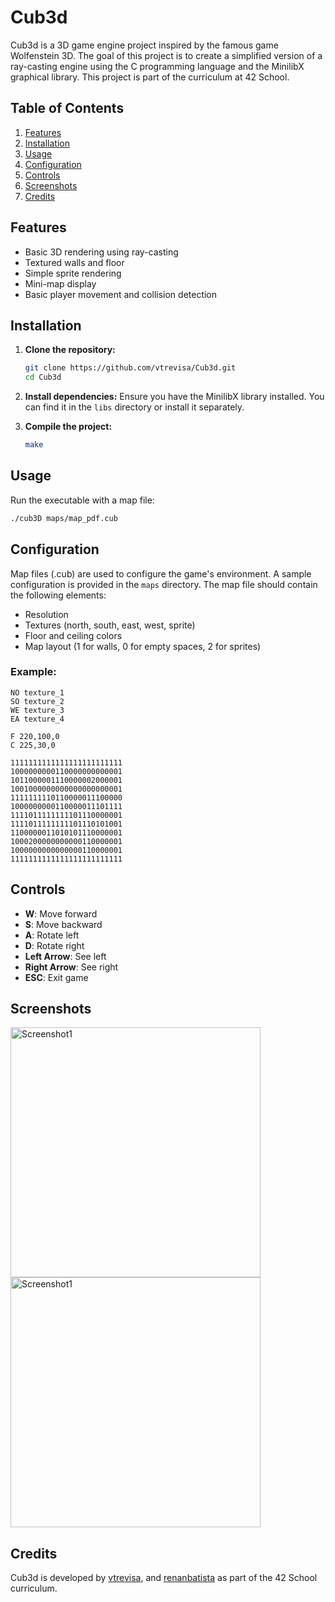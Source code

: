# Cub3d

Cub3d is a 3D game engine project inspired by the famous game Wolfenstein 3D. The goal of this project is to create a simplified version of a ray-casting engine using the C programming language and the MinilibX graphical library. This project is part of the curriculum at 42 School.

## Table of Contents
1. [Features](#features)
2. [Installation](#installation)
3. [Usage](#usage)
4. [Configuration](#configuration)
5. [Controls](#controls)
6. [Screenshots](#screenshots)
7. [Credits](#credits)

## Features
- Basic 3D rendering using ray-casting
- Textured walls and floor
- Simple sprite rendering
- Mini-map display
- Basic player movement and collision detection

## Installation
1. **Clone the repository:**
   ```sh
   git clone https://github.com/vtrevisa/Cub3d.git
   cd Cub3d
   ```

2. **Install dependencies:**
   Ensure you have the MinilibX library installed. You can find it in the `libs` directory or install it separately.

3. **Compile the project:**
   ```sh
   make
   ```

## Usage
Run the executable with a map file:
```sh
./cub3D maps/map_pdf.cub
```

## Configuration
Map files (.cub) are used to configure the game's environment. A sample configuration is provided in the `maps` directory. The map file should contain the following elements:

- Resolution
- Textures (north, south, east, west, sprite)
- Floor and ceiling colors
- Map layout (1 for walls, 0 for empty spaces, 2 for sprites)

### Example:
```
NO texture_1
SO texture_2
WE texture_3
EA texture_4

F 220,100,0
C 225,30,0

1111111111111111111111111
1000000000110000000000001
1011000001110000002000001
1001000000000000000000001
1111111110110000011100000
1000000000110000011101111
1111011111111101110000001
1111011111111101110101001
1100000011010101110000001
1000200000000000110000001
1000000000000000110000001
1111111111111111111111111
```

## Controls
- **W**: Move forward
- **S**: Move backward
- **A**: Rotate left
- **D**: Rotate right
- **Left Arrow**: See left
- **Right Arrow**: See right
- **ESC**: Exit game

## Screenshots
<img src="https://github.com/vtrevisa/Cub3d/assets/105026221/477f6921-0706-49b6-a896-f134373282e7" alt="Screenshot1" width="400"/>
<img src="https://github.com/vtrevisa/Cub3d/assets/105026221/98c58e85-f723-41d7-b0e1-adfc8ad9eb12" alt="Screenshot1" width="400"/>

## Credits
Cub3d is developed by [vtrevisa](https://github.com/vtrevisa), and [renanbatista](https://github.com/renanbatista) as part of the 42 School curriculum.
